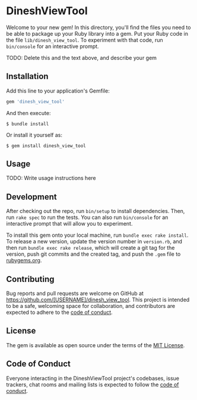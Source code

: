 # DineshViewTool

Welcome to your new gem! In this directory, you'll find the files you need to be able to package up your Ruby library into a gem. Put your Ruby code in the file `lib/dinesh_view_tool`. To experiment with that code, run `bin/console` for an interactive prompt.

TODO: Delete this and the text above, and describe your gem

## Installation

Add this line to your application's Gemfile:

```ruby
gem 'dinesh_view_tool'
```

And then execute:

    $ bundle install

Or install it yourself as:

    $ gem install dinesh_view_tool

## Usage

TODO: Write usage instructions here

## Development

After checking out the repo, run `bin/setup` to install dependencies. Then, run `rake spec` to run the tests. You can also run `bin/console` for an interactive prompt that will allow you to experiment.

To install this gem onto your local machine, run `bundle exec rake install`. To release a new version, update the version number in `version.rb`, and then run `bundle exec rake release`, which will create a git tag for the version, push git commits and the created tag, and push the `.gem` file to [rubygems.org](https://rubygems.org).

## Contributing

Bug reports and pull requests are welcome on GitHub at https://github.com/[USERNAME]/dinesh_view_tool. This project is intended to be a safe, welcoming space for collaboration, and contributors are expected to adhere to the [code of conduct](https://github.com/[USERNAME]/dinesh_view_tool/blob/master/CODE_OF_CONDUCT.md).

## License

The gem is available as open source under the terms of the [MIT License](https://opensource.org/licenses/MIT).

## Code of Conduct

Everyone interacting in the DineshViewTool project's codebases, issue trackers, chat rooms and mailing lists is expected to follow the [code of conduct](https://github.com/[USERNAME]/dinesh_view_tool/blob/master/CODE_OF_CONDUCT.md).

